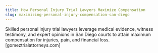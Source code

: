 ```yaml
---
title: How Personal Injury Trial Lawyers Maximize Compensation
slug: maximizing-personal-injury-compensation-san-diego
---
```


Skilled personal injury trial lawyers leverage medical evidence, witness testimony, and expert opinions in San Diego courts to attain maximum compensation for injuries, pain, and financial loss.[gomeztrialattorneys.com]